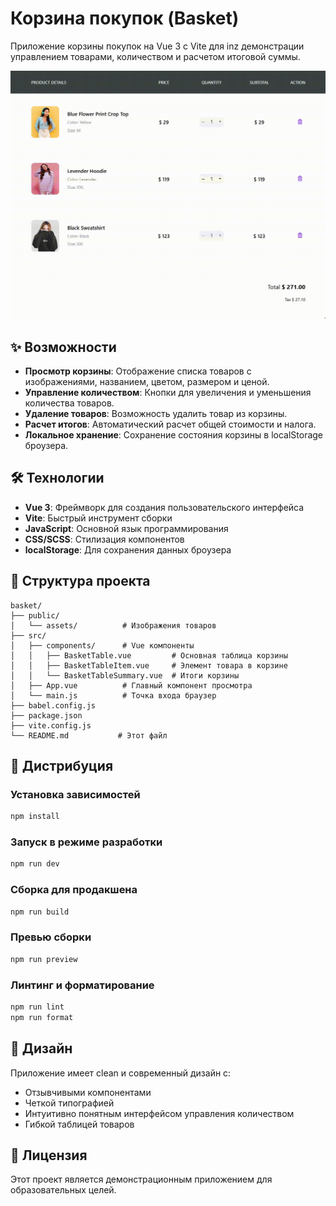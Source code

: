# Корзина покупок (Basket)

Приложение корзины покупок на Vue 3 с Vite для inz демонстрации управлением товарами, количеством и расчетом итоговой суммы.

![Демо приложения](./basket-preview.gif)

## ✨ Возможности

- **Просмотр корзины**: Отображение списка товаров с изображениями, названием, цветом, размером и ценой.
- **Управление количеством**: Кнопки для увеличения и уменьшения количества товаров.
- **Удаление товаров**: Возможность удалить товар из корзины.
- **Расчет итогов**: Автоматический расчет общей стоимости и налога.
- **Локальное хранение**: Сохранение состояния корзины в localStorage броузера.

## 🛠 Технологии

- **Vue 3**: Фреймворк для создания пользовательского интерфейса
- **Vite**: Быстрый инструмент сборки
- **JavaScript**: Основной язык программирования
- **CSS/SCSS**: Стилизация компонентов
- **localStorage**: Для сохранения данных броузера

## 📁 Структура проекта

```
basket/
├── public/
│   └── assets/          # Изображения товаров
├── src/
│   ├── components/      # Vue компоненты
│   │   ├── BasketTable.vue         # Основная таблица корзины
│   │   ├── BasketTableItem.vue     # Элемент товара в корзине
│   │   └── BasketTableSummary.vue  # Итоги корзины
│   ├── App.vue          # Главный компонент просмотра
│   └── main.js          # Точка входа браузер
├── babel.config.js
├── package.json
├── vite.config.js
└── README.md           # Этот файл
```

## 🚀 Дистрибуция

### Установка зависимостей

```sh
npm install
```

### Запуск в режиме разработки

```sh
npm run dev
```

### Сборка для продакшена

```sh
npm run build
```

### Превью сборки

```sh
npm run preview
```

### Линтинг и форматирование

```sh
npm run lint
npm run format
```

## 🎨 Дизайн

Приложение имеет clean и современный дизайн с:
- Отзывчивыми компонентами
- Четкой типографией
- Интуитивно понятным интерфейсом управления количеством
- Гибкой таблицей товаров

## 📄 Лицензия

Этот проект является демонстрационным приложением для образовательных целей.
